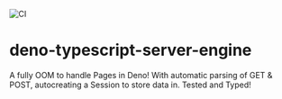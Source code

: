 ![CI](https://github.com/edenprojectde/deno-typescript-server-engine/workflows/CI/badge.svg)

# deno-typescript-server-engine

A fully OOM to handle Pages in Deno! With automatic parsing of GET & POST, autocreating a Session to store data in. Tested and Typed!
